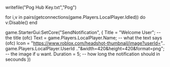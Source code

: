 
writefile("Pog Hub Key.txt","Pog")

for i,v in pairs(getconnections(game.Players.LocalPlayer.Idled)) do
v:Disable()
end


game.StarterGui:SetCore("SendNotification", {
Title = "Welcome User"; -- the title (ofc)
Text = game.Players.LocalPlayer.Name; -- what the text says (ofc)
Icon = "https://www.roblox.com/headshot-thumbnail/image?userId=".. game.Players.LocalPlayer.UserId .."&width=420&height=420&format=png"; -- the image if u want. 
Duration = 5; -- how long the notification should in secounds
})

